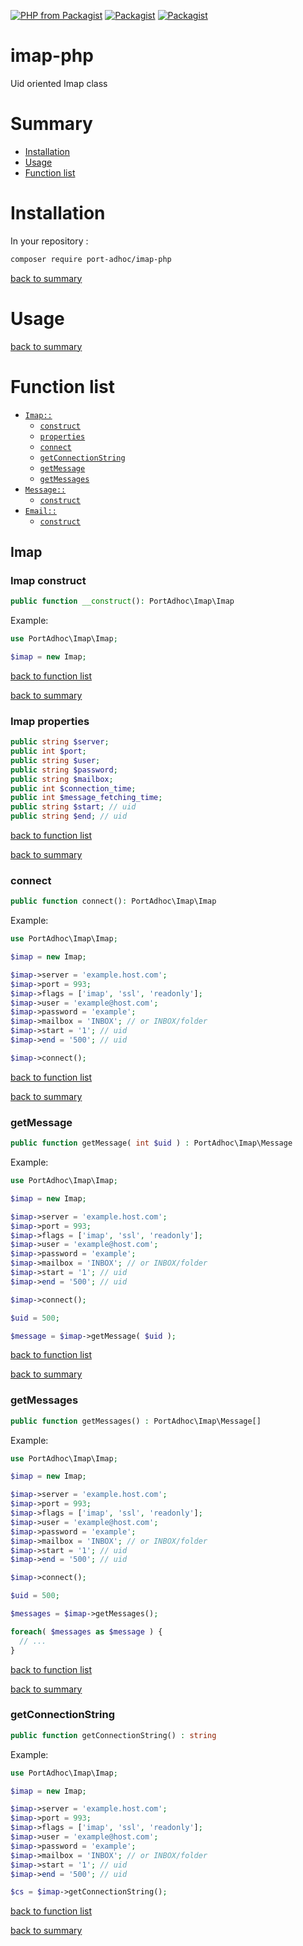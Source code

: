 [![PHP from Packagist](https://img.shields.io/packagist/php-v/port-adhoc/imap.svg)]()
[![Packagist](https://img.shields.io/packagist/v/port-adhoc/imap.svg)]()
[![Packagist](https://img.shields.io/packagist/l/port-adhoc/imap.svg)]()

# imap-php
Uid oriented Imap class

# Summary
- [Installation](#installation)
- [Usage](#usage)
- [Function list](#function-list)

# Installation

In your repository :

```bash
composer require port-adhoc/imap-php
```

[back to summary](#summary)

# Usage

[back to summary](#summary)

# Function list
- [`Imap::`](#imap)
  - [`construct`](#imap-construct)
  - [`properties`](#imap-properties)
  - [`connect`](#connect)
  - [`getConnectionString`](#getconnectionstring)
  - [`getMessage`](#getmessage)
  - [`getMessages`](#getmessages)
- [`Message::`](#message)
  - [`construct`](#message-construct)
- [`Email::`](#email)
  - [`construct`](#email-construct)

## Imap

### Imap construct
```php
public function __construct(): PortAdhoc\Imap\Imap
```

Example:

```php
use PortAdhoc\Imap\Imap;

$imap = new Imap;
```

[back to function list](#function-list)

[back to summary](#summary)

### Imap properties
```php
public string $server;
public int $port;
public string $user;
public string $password;
public string $mailbox;
public int $connection_time;
public int $message_fetching_time;
public string $start; // uid
public string $end; // uid
```

[back to function list](#function-list)

[back to summary](#summary)

### connect
```php
public function connect(): PortAdhoc\Imap\Imap
```

Example:

```php
use PortAdhoc\Imap\Imap;

$imap = new Imap;

$imap->server = 'example.host.com';
$imap->port = 993;
$imap->flags = ['imap', 'ssl', 'readonly'];
$imap->user = 'example@host.com';
$imap->password = 'example';
$imap->mailbox = 'INBOX'; // or INBOX/folder
$imap->start = '1'; // uid
$imap->end = '500'; // uid

$imap->connect();
```

[back to function list](#function-list)

[back to summary](#summary)

### getMessage
```php
public function getMessage( int $uid ) : PortAdhoc\Imap\Message
```

Example:

```php
use PortAdhoc\Imap\Imap;

$imap = new Imap;

$imap->server = 'example.host.com';
$imap->port = 993;
$imap->flags = ['imap', 'ssl', 'readonly'];
$imap->user = 'example@host.com';
$imap->password = 'example';
$imap->mailbox = 'INBOX'; // or INBOX/folder
$imap->start = '1'; // uid
$imap->end = '500'; // uid

$imap->connect();

$uid = 500;

$message = $imap->getMessage( $uid );
```

[back to function list](#function-list)

[back to summary](#summary)

### getMessages
```php
public function getMessages() : PortAdhoc\Imap\Message[]
```

Example:

```php
use PortAdhoc\Imap\Imap;

$imap = new Imap;

$imap->server = 'example.host.com';
$imap->port = 993;
$imap->flags = ['imap', 'ssl', 'readonly'];
$imap->user = 'example@host.com';
$imap->password = 'example';
$imap->mailbox = 'INBOX'; // or INBOX/folder
$imap->start = '1'; // uid
$imap->end = '500'; // uid

$imap->connect();

$uid = 500;

$messages = $imap->getMessages();

foreach( $messages as $message ) {
  // ...
}
```

[back to function list](#function-list)

[back to summary](#summary)

### getConnectionString
```php
public function getConnectionString() : string
```

Example:

```php
use PortAdhoc\Imap\Imap;

$imap = new Imap;

$imap->server = 'example.host.com';
$imap->port = 993;
$imap->flags = ['imap', 'ssl', 'readonly'];
$imap->user = 'example@host.com';
$imap->password = 'example';
$imap->mailbox = 'INBOX'; // or INBOX/folder
$imap->start = '1'; // uid
$imap->end = '500'; // uid

$cs = $imap->getConnectionString();
```

[back to function list](#function-list)

[back to summary](#summary)
